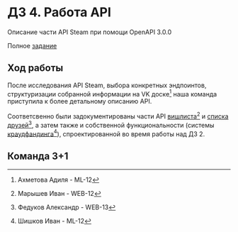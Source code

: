 # ДЗ 4. Работа API

Описание части API Steam при помощи OpenAPI 3.0.0

Полное [задание](./task.md)

## Ход работы

После исследования API Steam, выбора конкретных эндпоинтов, структуризации собранной информации на VK доске[^1] наша команда приступила к более детальному описанию API.

Соответсвенно были задокументированы части API [вишлиста](./src/wishlist/)[^4] и
[списка друзей](./src/friendslist/)[^3], а затем также и собственной функциональности
(системы [краудфандинга](./src/crowdfunding/)[^2]), спроектированной во время работы над ДЗ 2.

## Команда 3+1

[^1]: Ахметова Адиля - ML-12
[^2]: Шишков Иван - ML-12
[^3]: Федуков Александр - WEB-13
[^4]: Марышев Иван - WEB-12
